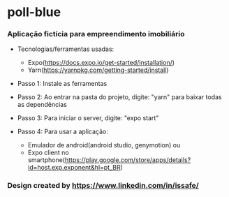 # poll-blue

### Aplicação fictícia para empreendimento imobiliário

- Tecnologias/ferramentas usadas:
  - Expo(https://docs.expo.io/get-started/installation/)
  - Yarn(https://yarnpkg.com/getting-started/install)

- Passo 1: Instale as ferramentas
- Passo 2: Ao entrar na pasta do projeto, digite: "yarn" para baixar todas as dependências
- Passo 3: Para iniciar o server, digite: "expo start"
- Passo 4: Para usar a aplicação:
  - Emulador de android(android studio, genymotion) 
                 ou
  - Expo client no smartphone(https://play.google.com/store/apps/details?id=host.exp.exponent&hl=pt_BR)

### Design created by https://www.linkedin.com/in/issafe/
